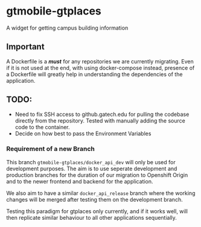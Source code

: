 # gtmobile-gtplaces
A widget for getting campus building information

## Important
A Dockerfile is a **_must_** for any repositories we are currently migrating. Even if it is not used at the end, with using docker-compose instead, presence of a Dockerfile will greatly help in understanding the dependencies of the application.

## TODO:
  * Need to fix SSH access to github.gatech.edu for pulling the codebase directly from the repository. Tested with manually adding the source code to the container.
  * Decide on how best to pass the Environment Variables

### Requirement of a new Branch
This branch ```gtmobile-gtplaces/docker_api_dev``` will only be used for development purposes. 
The aim is to use seperate development and production branches for the duration of our migration to Openshift Origin and to the newer frontend and backend for the application. 

We also aim to have a similar ```docker_api_release``` branch where the working changes will be merged after testing them on the development branch.

Testing this paradigm for gtplaces only currently, and if it works well, will then replicate similar behaviour to all other applications sequentially.
